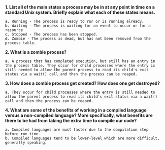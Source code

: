 **1. List all of the main states a process may be in at any point in time on a standard Unix system. Briefly explain what each of these states means.**

    a. Running - The process is ready to run or is running already.
    b. Waiting - The process is waiting for an event to occur or for a resource
    c. Stopped - The process has been stopped.
    d. Zombie - The process is dead, but has not been removed from the process table.



**2. What is a zombie process?**

    a. A process that has completed execution, but still has an entry in the process table. They occur for child processes where the entry is still needed to allow the parent process to read its child's exit status via a wait() call and then the process can be reaped.



**3. How does a zombie process get created? How does one get destroyed?**

    a. They occur for child processes where the entry is still needed to allow the parent process to read its child's exit status via a wait() call and then the process can be reaped.



**4. What are some of the benefits of working in a compiled language versus a non-compiled language? More specifically, what benefits are there to be had from taking the extra time to compile our code?**

    a. Compiled languages are must faster due to the compilation step before run time.
    b. Compiled languages tend to be lower-level which are more difficult, generally speaking.